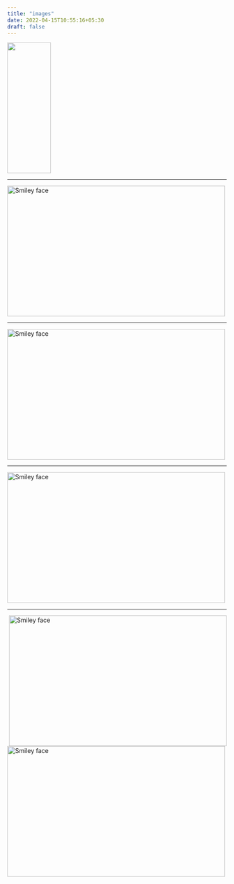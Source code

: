 ```yaml
---
title: "images"
date: 2022-04-15T10:55:16+05:30
draft: false
---
```


<img src="../img.png" width="100" height="300">

---

<img src="../img.png" alt="Smiley face" width="500" height="300" style="vertical-align:bottom">

---

<img src="../img.png" alt="Smiley face" width="500" height="300" style="vertical-align:middle">

---

<img src="../img.png" alt="Smiley face" width="500" height="300" style="vertical-align:top">

---

<p>

<img src="../img.png" alt="Smiley face" width="500" height="300" style="float:right">

<p>

<img src="../img.png" alt="Smiley face" width="500" height="300" style="float:left">
